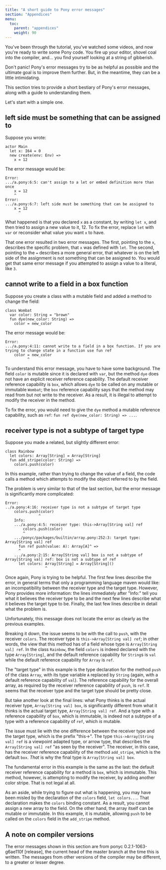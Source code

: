 ```yaml
---
title: "A short guide to Pony error messages"
section: "Appendices"
menu:
  toc:
    parent: "appendices"
    weight: 90
---
```


You've been through the tutorial, you've watched some videos, and now you're ready to write some Pony code. You fire up your editor, shovel coal into the compiler, and... you find yourself looking at a string of gibberish.

Don't panic! Pony's error messages try to be as helpful as possible and the ultimate goal is to improve them further. But, in the meantime, they can be a little intimidating.

This section tries to provide a short bestiary of Pony's error messages, along with a guide to understanding them.

Let's start with a simple one.

## left side must be something that can be assigned to

Suppose you wrote:

```pony
actor Main
  let x: I64 = 0
  new create(env: Env) =>
    x = 12
```

The error message would be:

```
Error:
.../a.pony:6:5: can't assign to a let or embed definition more than once
    x = 12
    ^
Error:
.../a.pony:6:7: left side must be something that can be assigned to
    x = 12
      ^
```

What happened is that you declared `x` as a constant, by writing `let x`, and then tried to assign a new value to it, 12. To fix the error, replace `let` with `var` or reconsider what value you want `x` to have.

That one error resulted in two error messages. The first, pointing to the `x`, describes the specific problem, that `x` was defined with `let`. The second, pointing to the `=` describes a more general error, that whatever is on the left side of the assignment is not something that can be assigned to. You would get that same error message if you attempted to assign a value to a literal, like `3`.

## cannot write to a field in a box function

Suppose you create a class with a mutable field and added a method to change the field:

```pony
class Wombat
  var color: String = "brown"
  fun dye(new_color: String) =>
    color = new_color
```

The error message would be:

```
Error:
.../a.pony:4:11: cannot write to a field in a box function. If you are trying to change state in a function use fun ref
    color = new_color
          ^
```

To understand this error message, you have to have some background. The field `color` is mutable since it is declared with `var`, but the method `dye` does not have an explicit receiver reference capability. The default receiver reference capability is `box`, which allows `dye` to be called on any mutable or immutable `Wombat`; the `box` reference capability says that the method may read from but not write to the receiver. As a result, it is illegal to attempt to modify the receiver in the method.

To fix the error, you would need to give the `dye` method a mutable reference capability, such as `ref`: `fun ref dye(new_color: String) => ...`.

## receiver type is not a subtype of target type

Suppose you made a related, but slightly different error:

```pony
class Rainbow
  let colors: Array[String] = Array[String]
  fun add_stripe(color: String) =>
    colors.push(color)
```

In this example, rather than trying to change the value of a field, the code calls a method which attempts to modify the object referred to by the field.

The problem is very similar to that of the last section, but the error message is significantly more complicated:

```
Error:
../a.pony:4:16: receiver type is not a subtype of target type
    colors.push(color)
               ^
    Info:
    .../a.pony:4:5: receiver type: this->Array[String val] ref
        colors.push(color)
        ^
    .../ponyc/packages/builtin/array.pony:252:3: target type: Array[String val] ref
      fun ref push(value: A): Array[A]^ =>
      ^
    .../a.pony:2:15: Array[String val] box is not a subtype of Array[String val] ref: box is not a subtype of ref
      let colors: Array[String] = Array[String]()
                  ^
```

Once again, Pony is trying to be helpful. The first few lines describe the error, in general terms that only a programming language maven would like: an incompatibility between the receiver type and the target type. However, Pony provides more information: the lines immediately after "Info:" tell you what it believes the receiver type to be and the next few lines describe what it believes the target type to be. Finally, the last few lines describe in detail what the problem is.

Unfortunately, this message does not locate the error as clearly as the previous examples.

Breaking it down, the issue seems to be with the call to `push`, with the receiver `colors`. The receiver type is `this->Array[String val] ref`; in other words, the view that this method has of a field whose type is `Array[String val] ref`. In the class `Rainbow`, the field `colors` is indeed declared with the type `Array[String]`, and the default reference capability for `String`s is `val` while the default reference capability for `Array` is `ref`. 

The "target type" in this example is the type declaration for the method `push` of the class `Array`, with its type variable `A` replaced by `String` (again, with a default reference capability of `val`). The reference capability for the overall array, as required by the receiver reference capability of `push`, is `ref`. It seems that the receiver type and the target type should be pretty close.

But take another look at the final lines: what Pony thinks is the actual receiver type, `Array[String val] box`, is significantly different from what it thinks is the actual target type, `Array[String val] ref`. And a type with a reference capability of `box`, which is immutable, is indeed not a subtype of a type with a reference capability of `ref`, which *is* mutable.

The issue must lie with the one difference between the receiver type and the target type, which is the prefix "this->". The type `this->Array[String val] ref` is a viewpoint adapted type, or arrow type, that describes the `Array[String val] ref` "as seen by the receiver". The receiver, in this case, has the receiver reference capability of the method `add_stripe`, which is the default `box`. *That* is why the final type is `Array[String val] box`.

The fundamental error in this example is the same as the last: the default receiver reference capability for a method is `box`, which is immutable. This method, however, is attempting to modify the receiver, by adding another color stripe. That is not legal at all.

As an aside, while trying to figure out what is happening, you may have been misled by the declaration of the `colors` field, `let colors...`. That declaration makes the `colors` binding constant. As a result, you cannot assign a new array to the field. On the other hand, the array itself can be mutable or immutable. In this example, it is mutable, allowing `push` to be called on the `colors` field in the `add_stripe` method.

## A note on compiler versions

The error messages shown in this section are from ponyc 0.2.1-1063-g6ae110f [release], the current head of the master branch at the time this is written. The messages from other versions of the compiler may be different, to a greater or lesser degree.
